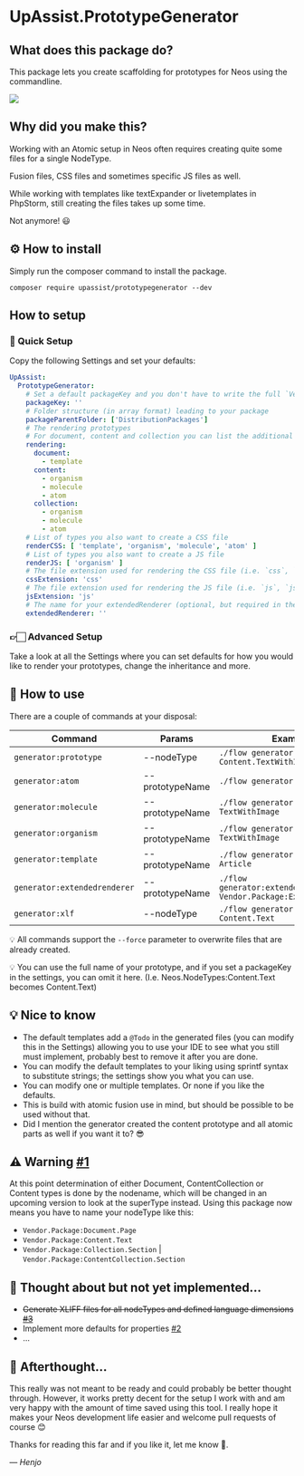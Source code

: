 # UpAssist.PrototypeGenerator

## What does this package do?

This package lets you create scaffolding for prototypes for Neos using the commandline.

![](https://p46.f4.n0.cdn.getcloudapp.com/items/GGu4k4pN/d492e2c4-28e8-4ca5-88ae-d838a7962c6c.gif?source=viewer&v=893eebfe8476b5bca3b54842ca7e6ebe)

## Why did you make this?

Working with an Atomic setup in Neos often requires creating quite some files for a single NodeType.

Fusion files, CSS files and sometimes specific JS files as well.

While working with templates like textExpander or livetemplates in PhpStorm, still creating the files takes up some
time.

Not anymore! 😃

## ⚙️ How to install

Simply run the composer command to install the package.

```composer require upassist/prototypegenerator --dev```

## How to setup

### 🚀 Quick Setup

Copy the following Settings and set your defaults:

```yaml
UpAssist:
  PrototypeGenerator:
    # Set a default packageKey and you don't have to write the full `Vendor.Package` prefix every time  (but you still can) (optional)
    packageKey: ''
    # Folder structure (in array format) leading to your package
    packageParentFolder: ['DistributionPackages']
    # The rendering prototypes
    # For document, content and collection you can list the additional prototypes to render
    rendering:
      document:
        - template
      content:
        - organism
        - molecule
        - atom
      collection:
        - organism
        - molecule
        - atom
    # List of types you also want to create a CSS file
    renderCSS: [ 'template', 'organism', 'molecule', 'atom' ]
    # List of types you also want to create a JS file
    renderJS: [ 'organism' ]
    # The file extension used for rendering the CSS file (i.e. `css`, `scss`, `sass`, `less`)
    cssExtension: 'css'
    # The file extension used for rendering the JS file (i.e. `js`, `jsx`)
    jsExtension: 'js'
    # The name for your extendedRenderer (optional, but required in the default setup since the default templates use this)
    extendedRenderer: ''
```

### 👉🏻 Advanced Setup

Take a look at all the Settings where you can set defaults for how you would like to render your prototypes, change the inheritance and more.

## 📘 How to use

There are a couple of commands at your disposal:

| Command                      | Params          | Example                                                             |
|------------------------------|-----------------|---------------------------------------------------------------------|
| `generator:prototype`        | --nodeType      | `./flow generator:prototype Content.TextWithImage`                  |
| `generator:atom`             | --prototypeName | `./flow generator:atom Text`                                        |
| `generator:molecule`         | --prototypeName | `./flow generator:molecule TextWithImage`                           |
| `generator:organism`         | --prototypeName | `./flow generator:organism TextWithImage`                           |
| `generator:template`         | --prototypeName | `./flow generator:template Article`                                 |
| `generator:extendedrenderer` | --prototypeName | `./flow generator:extendedrenderer Vendor.Package:ExtendedRenderer` |
| `generator:xlf`              | --nodeType      | `./flow generator:xlf Content.Text`                                 |

💡 All commands support the `--force` parameter to overwrite files that are already created.

💡 You can use the full name of your prototype, and if you set a packageKey in the settings, you can omit it here. (I.e. Neos.NodeTypes:Content.Text becomes Content.Text)

## 💡 Nice to know
- The default templates add a `@Todo` in the generated files (you can modify this in the Settings) allowing you to use your IDE to see what you still must implement, probably best to remove it after you are done.
- You can modify the default templates to your liking using sprintf syntax to substitute strings; the settings show you what you can use.
- You can modify one or multiple templates. Or none if you like the defaults.
- This is build with atomic fusion use in mind, but should be possible to be used without that.
- Did I mention the generator created the content prototype and all atomic parts as well if you want it to? 😎

## ⚠️ Warning [#1](https://github.com/UpAssist/PrototypeGenerator/issues/1#issue-1035464011)
At this point determination of either Document, ContentCollection or Content types is done by the nodename, which will be changed in an upcoming version to look at the superType instead.
Using this package now means you have to name your nodeType like this:
- `Vendor.Package:Document.Page`
- `Vendor.Package:Content.Text`
- `Vendor.Package:Collection.Section` | `Vendor.Package:ContentCollection.Section`

## 🧠 Thought about but not yet implemented...
- ~~Generate XLIFF files for all nodeTypes and defined language dimensions [#3](https://github.com/UpAssist/PrototypeGenerator/issues/3#issue-1035466387)~~
- Implement more defaults for properties [#2](https://github.com/UpAssist/PrototypeGenerator/issues/2#issue-1035465542)
- ...

## 🤔 Afterthought...
This really was not meant to be ready and could probably be better thought through. However, it works pretty decent for the setup I work with and am very happy with the amount of time saved using this tool.
I really hope it makes your Neos development life easier and welcome pull requests of course 😊

Thanks for reading this far and if you like it, let me know 🙂.

— _Henjo_
